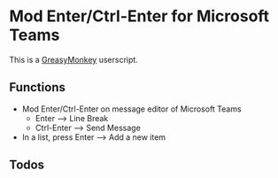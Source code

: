 # Mod Enter/Ctrl-Enter for Microsoft Teams

This is a [GreasyMonkey](https://addons.mozilla.org/en-US/firefox/addon/greasemonkey/) userscript.

## Functions

- Mod Enter/Ctrl-Enter on message editor of Microsoft Teams
  - Enter --> Line Break
  - Ctrl-Enter --> Send Message
- In a list, press Enter --> Add a new item

## Todos
